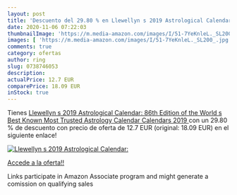 ```yaml
---
layout: post
title: 'Descuento del 29.80 % en Llewellyn s 2019 Astrological Calendar: '
date: 2020-11-06 07:22:03
thumbnailImage: 'https://m.media-amazon.com/images/I/51-7YeKnleL._SL200_.jpg'
images: [ 'https://m.media-amazon.com/images/I/51-7YeKnleL._SL200_.jpg' ]
comments: true
category: ofertas
author: ring
slug: 0738746053
description:
actualPrice: 12.7 EUR
comparePrice: 18.09 EUR
inStock: true
---
```


Tienes [Llewellyn s 2019 Astrological Calendar: 86th Edition of the World s Best Known  Most Trusted Astrology Calendar  Calendars 2019 ](https://www.amazon.es/dp/0738746053/?tag=tolees-21) con un 29.80 % de descuento con precio de oferta de 12.7 EUR (original: 18.09 EUR) en el siguiente enlace!

[![Llewellyn s 2019 Astrological Calendar: ](https://m.media-amazon.com/images/I/51-7YeKnleL._SL200_.jpg)](https://www.amazon.es/dp/0738746053/?tag=tolees-21)

[Accede a la oferta!!](https://www.amazon.es/dp/0738746053/?tag=tolees-21)

Links participate in Amazon Associate program and might generate a comission on qualifying sales


